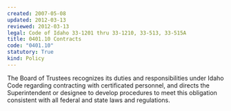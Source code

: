 ```yaml
---
created: 2007-05-08
updated: 2012-03-13
reviewed: 2012-03-13
legal: Code of Idaho 33-1201 thru 33-1210, 33-513, 33-515A
title: 0401.10 Contracts
code: "0401.10"
statutory: True
kind: Policy
---
```


The Board of Trustees recognizes its duties and responsibilities under Idaho Code regarding contracting with certificated personnel, and directs the Superintendent or designee to develop procedures to meet this obligation consistent with all federal and state laws and regulations.

